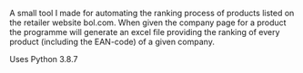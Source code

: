 A small tool I made for automating the ranking process of products listed on the retailer website bol.com. When given the company page for a product 
the programme will generate an excel file providing the ranking of every product (including the EAN-code) of a given company.

Uses Python 3.8.7
